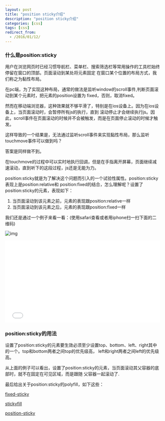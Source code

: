 ```yaml
---
layout: post
title: "position sticky介绍"
description: "position sticky介绍"
categories: [css]
tags: [css]
redirect_from:
  - /2016/01/12/
---
```


### 什么是position:sticky

用户在浏览网页时已经习惯导航栏、菜单栏、搜索筛选栏等常用操作的工具栏始终停留在窗口的顶部。页面滚动到某处将元素固定
在窗口某个位置的布局方式，我们称之为黏性布局。

在pc端，为了实现这种布局，通常的做法是监听window的scroll事件,判断页面滚动到某个元素时，把元素的position设置为
fixed，否则，取消fixed。

然而在移动端浏览器，这种效果就不够平滑了，特别是在ios设备上。因为在ios设备上，当页面滚动时，会暂停所有js的执行，直到
滚动停止才会继续执行js。因此，scroll事件在页面滚动的时候并不会被触发，而是在页面停止滚动的时候才触发。

<!--more-->

这样导致的一个结果是，无法通过监听scroll事件来实现黏性布局，那么监听touchmove事件可以做到吗？

答案是同样做不到。

在touchmove的过程中可以实时地执行回调，但是在手指离开屏幕，页面继续减速滚动，直到听下的这段过程，js还是无能为力。

position:sticky就是为了解决这个问题而引入的一个试验性属性。position:sticky表现上是position:relative和
position:fixed的结合，怎么理解呢？设置了position:sticky的元素，表现如下：

1. 当页面滚动到该元素之前，元素的表现跟position:relative一样
2. 当页面滚动到该元素之后，元素的表现跟position:fixed一样

我们还是通过一个例子来看一看：(使用safari查看或者用iphone扫一扫下面的二维码)

![img](https://gw.alicdn.com/tps/TB1a6tVLpXXXXcwXVXXXXXXXXXX-220-201.png)



<iframe height='268' scrolling='no' src='//codepen.io/shelwinjue/embed/LGLgow/?height=268&theme-id=0&default-tab=result' frameborder='no' allowtransparency='true' allowfullscreen='true' style='width: 100%;'>See the Pen <a href='http://codepen.io/shelwinjue/pen/LGLgow/'>LGLgow</a> by shelwinjue (<a href='http://codepen.io/shelwinjue'>@shelwinjue</a>) on <a href='http://codepen.io'>CodePen</a>.
</iframe>

### position:sticky的用法

设置了position:sticky的元素要生效必须至少设置top、bottom、left、right其中的一个。top和bottom两者之间top的优先级高，
left和right两者之间left的优先级高。

从上面的例子可以看出，设置了position:sticky的元素，当页面滚动其父容器的底部时，就不在固定在可见区域，而是跟随
父容器一起滚动了.

最后给出关于position:sticky的polyfill，如下这些：

[fixed-sticky](https://github.com/filamentgroup/fixed-sticky)

[stickyfill](https://github.com/wilddeer/stickyfill)

[position-sticky](https://github.com/matthewp/position--sticky-)

